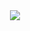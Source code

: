 <div align="center">
  <img src="https://github.com/hooni-8/hooni-8/assets/101691440/92118a53-c5b6-40bc-b130-bf8c398d7b51" />
</div>
